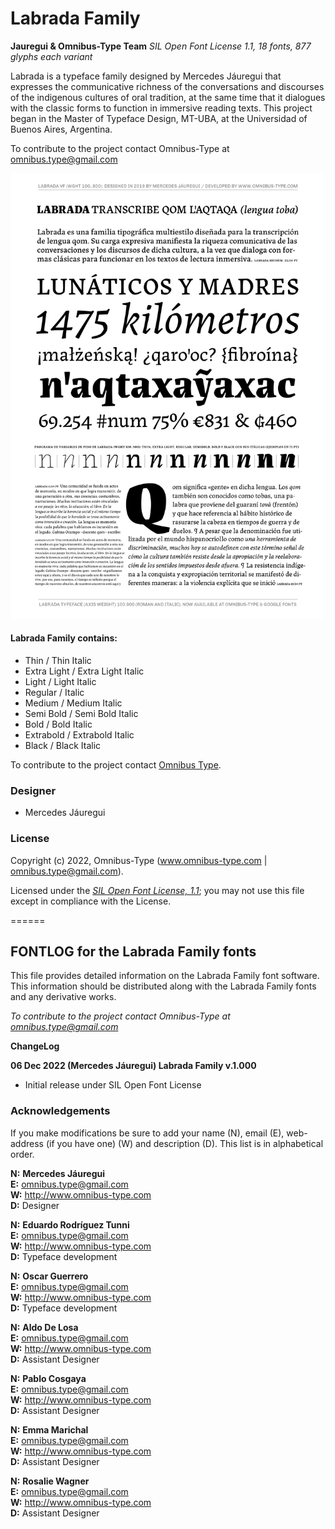 # Labrada Family

**Jauregui & Omnibus-Type Team**
*SIL Open Font License 1.1,*
*18 fonts, 877 glyphs each variant*

Labrada is a typeface family designed by Mercedes Jáuregui that expresses the communicative richness of the conversations and discourses of the indigenous cultures of oral tradition, at the same time that it dialogues with the classic forms to function in immersive reading texts. This project began in the Master of Typeface Design, MT-UBA, at the Universidad of Buenos Aires, Argentina. 

To contribute to the project contact Omnibus-Type at omnibus.type@gmail.com

![Sample of Labrada Family.](documentation/Labrada-01.png "Albura VF")

#### Labrada Family contains:
* Thin /  Thin Italic
* Extra Light / Extra Light Italic
* Light / Light Italic
* Regular / Italic
* Medium / Medium Italic
* Semi Bold / Semi Bold Italic
* Bold / Bold Italic
* Extrabold / Extrabold Italic
* Black / Black Italic

To contribute to the project contact [Omnibus Type](http://omnibus-type.com/).

### Designer

* Mercedes Jáuregui

### License

Copyright (c) 2022, Omnibus-Type (www.omnibus-type.com | omnibus.type@gmail.com).

Licensed under the [*SIL Open Font License, 1.1*](http://scripts.sil.org/OFL); you may not use this file except in compliance with the License.

======
## FONTLOG for the Labrada Family fonts

This file provides detailed information on the Labrada Family font software.  
This information should be distributed along with the Labrada Family fonts and any derivative works.

*To contribute to the project contact Omnibus-Type at omnibus.type@gmail.com*

**ChangeLog**

**06 Dec 2022 (Mercedes Jáuregui) Labrada Family v.1.000**
- Initial release under SIL Open Font License


### Acknowledgements

If you make modifications be sure to add your name (N), email (E), web-address (if you have one) (W) and description (D). This list is in alphabetical order.

**N:** **Mercedes Jáuregui**  
**E:** omnibus.type@gmail.com  
**W:** http://www.omnibus-type.com  
**D:** Designer  

**N:** **Eduardo Rodríguez Tunni**  
**E:** omnibus.type@gmail.com  
**W:** http://www.omnibus-type.com  
**D:** Typeface development

**N:** **Oscar Guerrero**  
**E:** omnibus.type@gmail.com   
**W:** http://www.omnibus-type.com   
**D:** Typeface development

**N:** **Aldo De Losa**  
**E:** omnibus.type@gmail.com  
**W:** http://www.omnibus-type.com  
**D:** Assistant Designer

**N:** **Pablo Cosgaya**  
**E:** omnibus.type@gmail.com  
**W:** http://www.omnibus-type.com  
**D:** Assistant Designer

**N:** **Emma Marichal**  
**E:** omnibus.type@gmail.com  
**W:** http://www.omnibus-type.com  
**D:** Assistant Designer 

**N:** **Rosalie Wagner**  
**E:** omnibus.type@gmail.com  
**W:** http://www.omnibus-type.com  
**D:** Assistant Designer 

